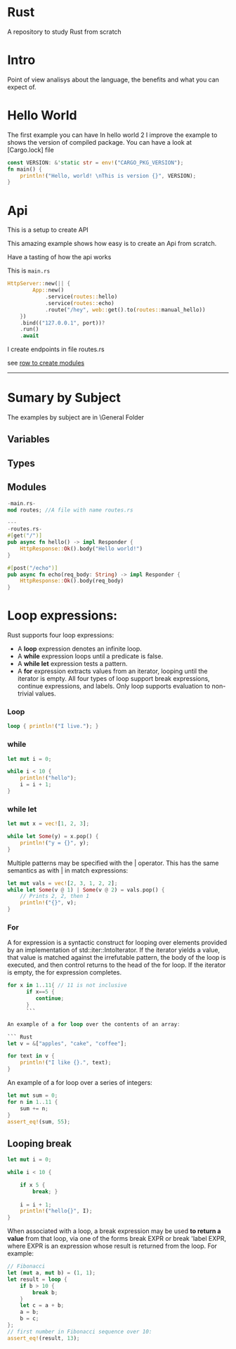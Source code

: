 # Rust

A repository to study Rust from scratch

# Intro

Point of view analisys about the language, the benefits and what you can expect of.

# Hello World

The first example you can have
In hello world 2 I improve the example to shows the version of compiled package.  You can have a look at [Cargo.lock] file

```Rust
const VERSION: &'static str = env!("CARGO_PKG_VERSION");
fn main() {
    println!("Hello, world! \nThis is version {}", VERSION);
}
```

# Api 

This is a setup to create API

This amazing example shows how easy is to create an Api from scratch.

Have a tasting of how the api works

This is `main.rs`

```Rust
HttpServer::new(|| {
        App::new()
            .service(routes::hello)
            .service(routes::echo)
            .route("/hey", web::get().to(routes::manual_hello))
    })
    .bind(("127.0.0.1", port))?
    .run()
    .await
```

I create endpoints in file routes.rs

see [row to create modules](https://github.com/ricardodarocha/Rust/edit/main/README.md#Modules)

---

# Sumary by Subject

The examples by subject are in \General Folder

## Variables

## Types

## Modules

```Rust
-main.rs-
mod routes; //A file with name routes.rs

---
-routes.rs-
#[get("/")]
pub async fn hello() -> impl Responder {
    HttpResponse::Ok().body("Hello world!")
}

#[post("/echo")]
pub async fn echo(req_body: String) -> impl Responder {
    HttpResponse::Ok().body(req_body)
}
```

# Loop expressions:

Rust supports four loop expressions:
- A **loop** expression denotes an infinite loop.
- A **while** expression loops until a predicate is false.
- A **while let** expression tests a pattern.
- A **for** expression extracts values from an iterator, looping until the iterator is empty.
All four types of loop support break expressions, continue expressions, and labels. Only loop supports evaluation to non-trivial values.

### Loop
``` Rust
loop { println!("I live."); }
```

### while
``` Rust
let mut i = 0;

while i < 10 {
    println!("hello");
    i = i + 1;
}
```

### while let
``` Rust
let mut x = vec![1, 2, 3];

while let Some(y) = x.pop() {
    println!("y = {}", y);
}

```

Multiple patterns may be specified with the | operator. This has the same semantics as with | in match expressions:

``` Rust
let mut vals = vec![2, 3, 1, 2, 2];
while let Some(v @ 1) | Some(v @ 2) = vals.pop() {
    // Prints 2, 2, then 1
    println!("{}", v);
}
```

### For
A for expression is a syntactic construct for looping over elements provided by an implementation of std::iter::IntoIterator. If the iterator yields a value, that value is matched against the irrefutable pattern, the body of the loop is executed, and then control returns to the head of the for loop. If the iterator is empty, the for expression completes.

```Rust
for x in 1..11{ // 11 is not inclusive
      if x==5 {
         continue;
      }
      ```

An example of a for loop over the contents of an array:

``` Rust
let v = &["apples", "cake", "coffee"];

for text in v {
    println!("I like {}.", text);
}
```

An example of a for loop over a series of integers:

``` Rust
let mut sum = 0;
for n in 1..11 {
    sum += n;
}
assert_eq!(sum, 55);
```

## Looping break
``` Rust
let mut i = 0;

while i < 10 {

    if x 5 {
        break; }
        
    i = i + 1;
    println!("hello{}", I);
}
```

When associated with a loop, a break expression may be used **to return a value** from that loop, via one of the forms break EXPR or break 'label EXPR, where EXPR is an expression whose result is returned from the loop. For example:


```Rust
// Fibonacci
let (mut a, mut b) = (1, 1);
let result = loop {
    if b > 10 {
        break b;
    }
    let c = a + b;
    a = b;
    b = c;
};
// first number in Fibonacci sequence over 10:
assert_eq!(result, 13);
```
